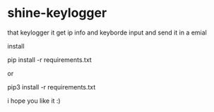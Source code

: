# shine-keylogger
that keylogger it get ip info and keyborde input and send it in a emial 

install 

pip install -r requirements.txt


or


pip3 install -r requirements.txt



i hope you like it :)
